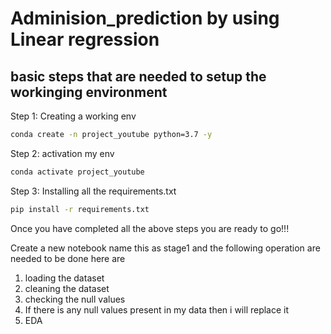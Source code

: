 # Adminision_prediction by using Linear regression

## basic steps that are needed to setup the workinging environment
Step 1: Creating a working env

```bash
conda create -n project_youtube python=3.7 -y
```

Step 2: activation my env
```bash
conda activate project_youtube
```

Step 3: Installing all the requirements.txt
```bash
pip install -r requirements.txt
```

Once you have completed all the above steps you are ready to go!!!

Create a new notebook name this as stage1 and the following operation are needed to be done here are 
1. loading the dataset
2. cleaning the dataset
3. checking the null values
4. If there is any null values present in my data then i will replace it
5. EDA
